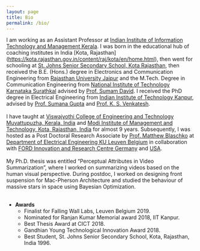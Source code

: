 ```yaml
---
layout: page
title: Bio
permalink: /bio/
---
```


I am working as an Assistant Professor at [Indian Institute of Information Technology and Management Kerala](https://www.iiitmk.ac.in/). I was born in the educational hub of coaching institutes in India [Kota, Rajasthan] (https://kota.rajasthan.gov.in/content/raj/kota/en/home.html), then went for schooling at [St. Johns Senior Secondary School, Kota Rajasthan](http://www.stjohnsschoolkota.edu.in/), then received the B.E. (Hons.) degree in Electronics and Communication Engineering from [Rajasthan University Jaipur](https://www.uniraj.ac.in/) and the M.Tech. Degree in Communication Engineering from [National Institute of Technology Karnataka Surathkal](https://www.nitk.ac.in/) advised by [Prof. Sumam David](https://sumam.nitk.ac.in/). I received the PhD degree in Electrical Engineering from [Indian Institute of Technology Kanpur](https://iitk.ac.in/), advised by [Prof. Sumana Gupta](http://www.iitk.ac.in/ee/people/fac-pages/sumana.shtml) and [Prof. K. S. Venkatesh](http://home.iitk.ac.in/~venkats/). 
<br/><br/>
I have taught at [Viswajyothi College of Engineering and Technology Muvattupuzha, Kerala, India](https://vjcet.org/#/) and [Modi Institute of Management and Technology, Kota, Rajasthan, India](http://www.modiedukota.org/) for almost 9 years.  Subsequently, I was hosted as a Post Doctoral Research Associate by [Prof. Matthew Blaschko](https://homes.esat.kuleuven.be/~mblaschk/)  at [Department of Electrical Engineering KU Leuven Belgium](https://www.esat.kuleuven.be/psi) in collaboration with [FORD Innovation and Research Centre Germany](https://www.ford.de/) and [USA](https://www.ford.com/). 
<br/><br/>
My Ph.D. thesis was entitled “Perceptual Attributes in Video Summarization”, where I worked on summarizing videos based on the human visual perspective. During postdoc, I worked on designing front suspension for Mac-Pherson Architecture and studied the behaviour of massive stars in space using Bayesian Optimization. 
<br/><br/>
* **Awards**
  <br/>
  * Finalist for Falling Wall Labs, Leuven Belgium 2019.
  * Nominated for Ranjan Kumar Memorial award 2018, IIT Kanpur.
  * Best Thesis Award at CICT 2018.
  * Gandhian Young Technological Innovation Award 2018.
  * Best Student, St. Johns Senior Secondary School, Kota, Rajasthan, India 1996.
